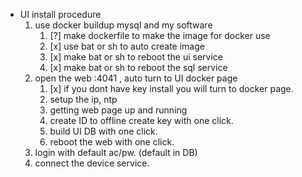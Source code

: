 * UI install procedure
    1.  use docker buildup mysql and my software
        1. [?]   make dockerfile to make the image for docker use
        2. [x]   use bat or sh to auto create image
        3. [x]   make bat or sh to reboot the ui service
        4. [x]   make bat or sh to reboot the sql service
    2.  open the web :4041 , auto turn to UI docker page
        1. [x] if you dont have key install you will turn to docker page.
        4.  setup the ip, ntp
        1.  getting web page up and running
        6.  create ID to offline create key with one click.
        7.  build UI DB with one click.
        8.  reboot the web with one click. 
    9.  login with default ac/pw. (default in DB)
    10. connect the device service.